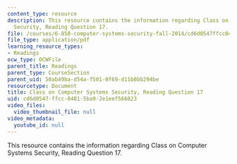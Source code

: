 ```yaml
---
content_type: resource
description: This resource contains the information regarding Class on Computer Systems
  Security, Reading Question 17.
file: /courses/6-858-computer-systems-security-fall-2014/cd6d0547ffcc04815ba92e1eef566823_MIT6_858F14_Reading17.pdf
file_type: application/pdf
learning_resource_types:
- Readings
ocw_type: OCWFile
parent_title: Readings
parent_type: CourseSection
parent_uid: 50ab49ba-d54a-f501-0f69-d11b0bb294be
resourcetype: Document
title: Class on Computer Systems Security, Reading Question 17
uid: cd6d0547-ffcc-0481-5ba9-2e1eef566823
video_files:
  video_thumbnail_file: null
video_metadata:
  youtube_id: null
---
```

This resource contains the information regarding Class on Computer Systems Security, Reading Question 17.

